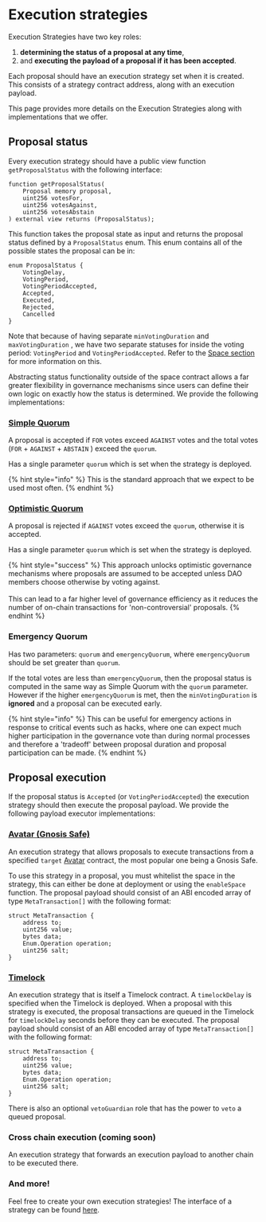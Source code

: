 # Execution strategies

Execution Strategies have two key roles:

1. **determining the status of a proposal at any time**,&#x20;
2. and **executing the payload of a proposal if it has been accepted**.&#x20;

Each proposal should have an execution strategy set when it is created. This consists of a strategy contract address, along with an execution payload.&#x20;

This page provides more details on the Execution Strategies along with implementations that we offer.&#x20;

## Proposal status

Every execution strategy should have a public view function `getProposalStatus` with the following interface:

```solidity
function getProposalStatus(
    Proposal memory proposal,
    uint256 votesFor,
    uint256 votesAgainst,
    uint256 votesAbstain
) external view returns (ProposalStatus);
```

This function takes the proposal state as input and returns the proposal status defined by a `ProposalStatus` enum. This enum contains all of the possible states the proposal can be in: &#x20;

```solidity
enum ProposalStatus {
    VotingDelay,
    VotingPeriod,
    VotingPeriodAccepted,
    Accepted,
    Executed,
    Rejected,
    Cancelled
}
```

Note that because of having separate `minVotingDuration` and `maxVotingDuration` , we have two separate statuses for inside the voting period: `VotingPeriod` and `VotingPeriodAccepted`. Refer to the [Space section](https://app.gitbook.com/o/-LFgTZvhAg63US8GVxGf/s/Z1apxjsgt60dN7Nlmu01/\~/changes/20/protocol-sx-evm/space#deploying-a-space) for more information on this.

Abstracting status functionality outside of the space contract allows a far greater flexibility in governance mechanisms since users can define their own logic on exactly how the status is determined. We provide the following implementations:&#x20;

### [Simple Quorum](https://github.com/snapshot-labs/sx-evm/blob/main/src/execution-strategies/SimpleQuorumExecutionStrategy.sol)

A proposal is accepted if `FOR` votes exceed `AGAINST` votes and the total votes (`FOR` + `AGAINST` + `ABSTAIN` ) exceed the `quorum`.

Has a single parameter `quorum` which is set when the strategy is deployed.&#x20;

{% hint style="info" %}
This is the standard approach that we expect to be used most often.&#x20;
{% endhint %}

### [Optimistic Quorum](https://github.com/snapshot-labs/sx-evm/blob/main/src/execution-strategies/OptimisticQuorumExecutionStrategy.sol)

A proposal is rejected if `AGAINST` votes exceed the `quorum`, otherwise it is accepted.&#x20;

Has a single parameter `quorum` which is set when the strategy is deployed.

{% hint style="success" %}
This approach unlocks optimistic governance mechanisms where proposals are assumed to be accepted unless DAO members choose otherwise by voting against. \
\
This can lead to a far higher level of governance efficiency as it reduces the number of on-chain transactions for 'non-controversial' proposals.&#x20;
{% endhint %}

### Emergency Quorum

Has two parameters: `quorum` and `emergencyQuorum`, where `emergencyQuorum` should be set greater than `quorum`.&#x20;

If the total votes are less than `emergencyQuorum`, then the proposal status is computed in the same way as Simple Quorum with the `quorum` parameter. However if the higher `emergencyQuorum` is met, then the `minVotingDuration` is **ignored** and a proposal can be executed early.&#x20;

{% hint style="info" %}
This can be useful for emergency actions in response to critical events such as hacks, where one can expect much higher participation in the governance vote than during normal processes and therefore a 'tradeoff' between proposal duration and proposal participation can be made.&#x20;
{% endhint %}

## Proposal execution

If the proposal status is `Accepted` (or `VotingPeriodAccepted`) the execution strategy should then execute the proposal payload. We provide the following payload executor implementations:&#x20;

### [Avatar (Gnosis Safe)](https://github.com/snapshot-labs/sx-evm/blob/main/src/execution-strategies/AvatarExecutionStrategy.sol)

An execution strategy that allows proposals to execute transactions from a specified `target` [Avatar](https://github.com/gnosis/zodiac/blob/master/contracts/interfaces/IAvatar.sol) contract, the most popular one being a Gnosis Safe.&#x20;

To use this strategy in a proposal, you must whitelist the space in the strategy, this can either be done at deployment or using the `enableSpace` function. The proposal payload should consist of an ABI encoded array of type `MetaTransaction[]` with the following format:&#x20;

```solidity
struct MetaTransaction {
    address to;
    uint256 value;
    bytes data;
    Enum.Operation operation;
    uint256 salt;
}
```

### [Timelock](https://github.com/snapshot-labs/sx-evm/blob/main/src/execution-strategies/TimelockExecutionStrategy.sol)&#x20;

An execution strategy that is itself a Timelock contract. A `timelockDelay` is specified when the Timelock is deployed. When a proposal with this strategy is executed, the proposal transactions are queued in the Timelock for `timelockDelay` seconds before they can be executed. The proposal payload should consist of an ABI encoded array of type `MetaTransaction[]` with the following format:&#x20;

```solidity
struct MetaTransaction {
    address to;
    uint256 value;
    bytes data;
    Enum.Operation operation;
    uint256 salt;
}
```

There is also an optional `vetoGuardian` role that has the power to `veto` a queued proposal.&#x20;

### Cross chain execution (coming soon)

An execution strategy that forwards an execution payload to another chain to be executed there.&#x20;

### And more!

Feel free to create your own execution strategies! The interface of a strategy can be found [here](https://github.com/snapshot-labs/sx-evm/blob/main/src/interfaces/IExecutionStrategy.sol).
